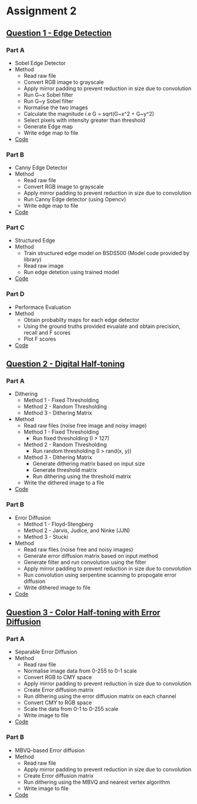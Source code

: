 # Assignment 2

## [Question 1 - Edge Detection](<Assignment 2/codes/Question 1/>)

### Part A

- Sobel Edge Detector
- Method
  - Read raw file
  - Convert RGB image to grayscale
  - Apply mirror padding to prevent reduction in size due to convolution
  - Run G~x Sobel filter
  - Run G~y Sobel filter
  - Normalise the two images
  - Calculate the magnitude i.e G = sqrt(G~x^2 + G~y^2)
  - Select pixels with intensity greater than threshold
  - Generate Edge map
  - Write edge map to file
- [Code](<Assignment 2/codes/Question 1/Problem 1a/Prog1a.cpp>)

### Part B

- Canny Edge Detector
- Method
  - Read raw file
  - Convert RGB image to grayscale
  - Apply mirror padding to prevent reduction in size due to convolution
  - Run Canny Edge detector (using Opencv)
  - Write edge map to file
- [Code](<Assignment 2/codes/Question 1/Problem 1b/Prog1b.cpp>)

### Part C

- Structured Edge
- Method
  - Train structured edge model on BSDS500 (Model code provided by library)
  - Read raw image
  - Run edge detetion using trained model
- [Code](<Assignment 2/codes/Question 1/Problem 1c/Prog1c.m>)

### Part D

- Performace Evaluation
- Method
  - Obtain probabilty maps for each edge detector
  - Using the ground truths provided evualate and obtain precision, recall and F scores
  - Plot F scores
- [Code](<Assignment 2/codes/Question 1/Problem 1d/Prog1d.m>)

## [Question 2 - Digital Half-toning](<Assignment 2/codes/Question 2/>)

### Part A

- Dithering
  - Method 1 - Fixed Thresholding
  - Method 2 - Random Thresholding
  - Method 3 - Dithering Matrix
- Method
  - Read raw files (noise free image and noisy image)
  - Method 1 - Fixed Thresholding
    - Run fixed thresholding (I > 127)
  - Method 2 - Random Thresholding
    - Run random thresholding (I > rand(x, y))
  - Method 3 - Dithering Matrix
    - Generate dithering matrix based on input size
    - Generate threshold matrix
    - Run dithering using the threshold matrix
  - Write the dithered image to a file
- [Code](<Assignment 1/codes/Question 2/Problem 2a/Prog2a.cpp>)

### Part B

- Error Diffusion
  - Method 1 - Floyd-Stengberg
  - Method 2 - Jarvis, Judice, and Ninke (JJN)
  - Method 3 - Stucki
- Method
  - Read raw files (noise free and noisy images)
  - Generate error diffusion matrix based on input method
  - Generate filter and run convolution using the filter
  - Apply mirror padding to prevent reduction in size due to convolution
  - Run convolution using serpentine scanning to propogate error diffusion
  - Write dithered image to file
- [Code](<Assignment 2/codes/Question 2/Problem 2b/Prog2b.cpp>)

## [Question 3 - Color Half-toning with Error Diffusion](<Assignment 2/codes/Question 3/>)

### Part A

- Separable Error Diffusion
- Method
  - Read raw file
  - Normalise image data from 0-255 to 0-1 scale
  - Convert RGB to CMY space
  - Apply mirror padding to prevent reduction in size due to convolution
  - Create Error diffusion matrix
  - Run dithering using the error diffusion matrix on each channel
  - Convert CMY to RGB space
  - Scale the data from 0-1 to 0-255 scale
  - Write image to file
- [Code](<Assignment 2/codes/Question 3/Problem 3a/Prog3a.cpp>)

### Part B

- MBVQ-based Error diffusion
- Method
  - Read raw file
  - Apply mirror padding to prevent reduction in size due to convolution
  - Create Error diffusion matrix
  - Run dithering using the MBVQ and nearest vertex algorithm
  - Write image to file
- [Code](<Assignment 2/codes/Question 3/Problem 3b/Prog3b.cpp>)
